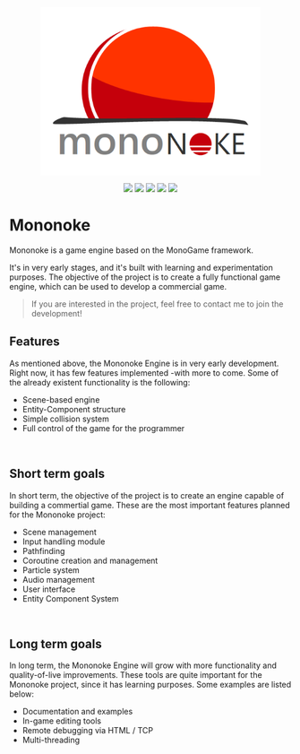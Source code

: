 <p align="center">
  <img src="./mononoke-logo.png" align="center" height="300"/>
</p>

<p align="center">
  <img src="https://img.shields.io/github/license/pacojq/Mononoke.svg?color=green" />
  <img src="https://img.shields.io/badge/version-0.0.1-blue.svg" />
  <a href="https://www.codacy.com/app/pacojq/Mononoke?utm_source=github.com&amp;utm_medium=referral&amp;utm_content=pacojq/Mononoke&amp;utm_campaign=Badge_Grade"><img src="https://api.codacy.com/project/badge/Grade/be280714d0b44e409de9ececc7593e2b" /></a>
  <a href="https://travis-ci.org/pacojq/Mononoke"><img src="https://travis-ci.org/pacojq/Mononoke.svg?branch=master" /></a>
  <a href="https://ci.appveyor.com/project/pacojq/mononoke"> <img src="https://ci.appveyor.com/api/projects/status/5diuauufcfqyd7j9/branch/master?svg=true" /> </a>
</p>

# Mononoke

Mononoke is a game engine based on the MonoGame framework.

It's in very early stages, and it's built with learning and experimentation purposes. The objective of the project is to create a fully functional game engine, which can be used to develop a commercial game.

> If you are interested in the project, feel free to contact me to join the development!

## Features

As mentioned above, the Mononoke Engine is in very early development. Right now, it has few features implemented -with more to come. Some of the already existent functionality is the following:

- Scene-based engine
- Entity-Component structure
- Simple collision system
- Full control of the game for the programmer

<br>

## Short term goals

In short term, the objective of the project is to create an engine capable of building a commertial game. These are the most important  features planned for the Mononoke project:

- Scene management
- Input handling module
- Pathfinding
- Coroutine creation and management
- Particle system
- Audio management
- User interface
- Entity Component System

<br>

## Long term goals

In long term, the Mononoke Engine will grow with more functionality and quality-of-live improvements. These tools are quite important for the Mononoke project, since it has learning purposes. Some examples are listed below:

- Documentation and examples
- In-game editing tools
- Remote debugging via HTML / TCP
- Multi-threading
  
